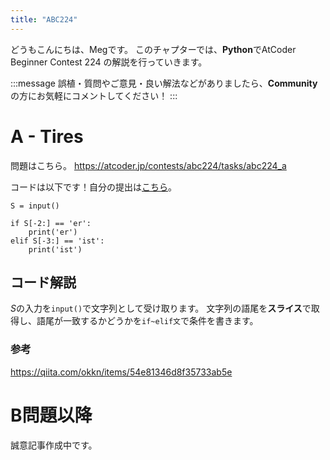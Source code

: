 ```yaml
---
title: "ABC224"
---
```


どうもこんにちは、Megです。
このチャプターでは、**Python**でAtCoder Beginner Contest 224 の解説を行っていきます。

:::message
誤植・質問やご意見・良い解法などがありましたら、**Community**の方にお気軽にコメントしてください！
:::

# A - Tires
問題はこちら。
https://atcoder.jp/contests/abc224/tasks/abc224_a

コードは以下です！自分の提出は[こちら](https://atcoder.jp/contests/abc224/submissions/26813783)。

```python: A.py
S = input()

if S[-2:] == 'er':
    print('er')
elif S[-3:] == 'ist':
    print('ist')
```


## コード解説
$S$の入力を`input()`で文字列として受け取ります。
文字列の語尾を**スライス**で取得し、語尾が一致するかどうかを`if~elif文`で条件を書きます。


### 参考
https://qiita.com/okkn/items/54e81346d8f35733ab5e


# B問題以降
誠意記事作成中です。